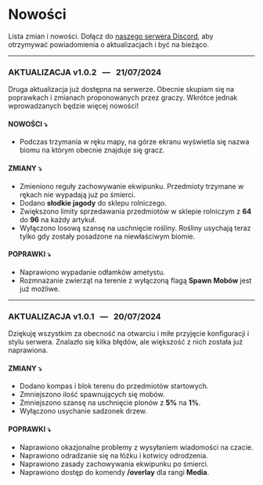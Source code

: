 # **Nowości**
Lista zmian i nowości. Dołącz do [naszego serwera Discord](../discord), aby otrzymywać powiadomienia o aktualizacjach i być na bieżąco.

---

### AKTUALIZACJA v1.0.2 &nbsp; — &nbsp;  21/07/2024 <!-- {docsify-ignore} -->
Druga aktualizacja już dostępna na serwerze. Obecnie skupiam się na poprawkach i zmianach proponowanych przez graczy. Wkrótce jednak wprowadzanych będzie więcej nowości!

#### <span class="green">NOWOŚCI ⤵</span>
- Podczas trzymania w ręku mapy, na górze ekranu wyświetla się nazwa biomu na którym obecnie znajduje się gracz.

#### <span class="yellow">ZMIANY ⤵</span>
- Zmieniono reguły zachowywanie ekwipunku. Przedmioty trzymane w rękach nie wypadają już po śmierci.
- Dodano **słodkie jagody** do sklepu rolniczego.
- Zwiększono limity sprzedawania przedmiotów w sklepie rolniczym z **64** do **96** na każdy artykuł.
- Wyłączono losową szansę na uschnięcie rośliny. Rośliny usychają teraz tylko gdy zostały posadzone na niewłaściwym biomie.

#### <span class="red">POPRAWKI ⤵</span>
- Naprawiono wypadanie odłamków ametystu.
- Rozmnażanie zwierząt na terenie z wyłączoną flagą **Spawn Mobów** jest już możliwe.

---

### AKTUALIZACJA v1.0.1 &nbsp; — &nbsp;  20/07/2024 <!-- {docsify-ignore} -->
Dziękuję wszystkim za obecność na otwarciu i miłe przyjęcie konfiguracji i stylu serwera. Znalazło się kilka błędów, ale większość z nich została już naprawiona.

#### <span class="yellow">ZMIANY ⤵</span>
- Dodano kompas i blok terenu do przedmiotów startowych.
- Zmniejszono ilość spawnujących się mobów.
- Zmniejszono szansę na uschnięcie plonów z **5%** na **1%**.
- Wyłączono usychanie sadzonek drzew.

#### <span class="red">POPRAWKI ⤵</span>
- Naprawiono okazjonalne problemy z wysyłaniem wiadomości na czacie.
- Naprawiono odradzanie się na łóżku i kotwicy odrodzenia.
- Naprawiono zasady zachowywania ekwipunku po śmierci.
- Naprawiono dostęp do komendy **/overlay** dla rangi **Media**.